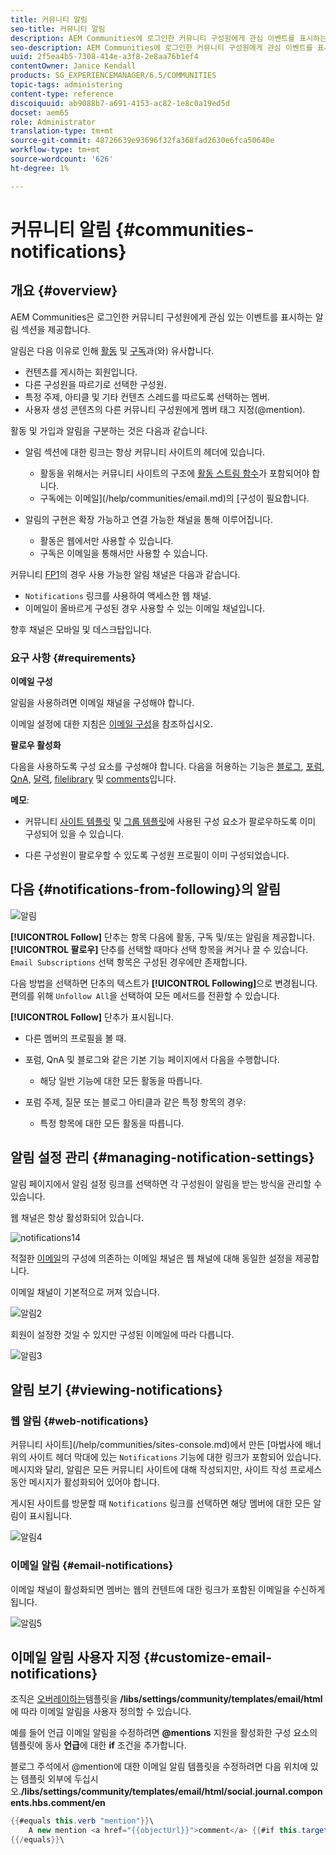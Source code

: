 ```yaml
---
title: 커뮤니티 알림
seo-title: 커뮤니티 알림
description: AEM Communities에 로그인한 커뮤니티 구성원에게 관심 이벤트를 표시하는 알림이 있습니다.
seo-description: AEM Communities에 로그인한 커뮤니티 구성원에게 관심 이벤트를 표시하는 알림이 있습니다.
uuid: 2f5ea4b5-7308-414e-a3f8-2e8aa76b1ef4
contentOwner: Janice Kendall
products: SG_EXPERIENCEMANAGER/6.5/COMMUNITIES
topic-tags: administering
content-type: reference
discoiquuid: ab9088b7-a691-4153-ac82-1e8c0a19ed5d
docset: aem65
role: Administrator
translation-type: tm+mt
source-git-commit: 48726639e93696f32fa368fad2630e6fca50640e
workflow-type: tm+mt
source-wordcount: '626'
ht-degree: 1%

---
```



# 커뮤니티 알림 {#communities-notifications}

## 개요 {#overview}

AEM Communities은 로그인한 커뮤니티 구성원에게 관심 있는 이벤트를 표시하는 알림 섹션을 제공합니다.

알림은 다음 이유로 인해 [활동](/help/communities/essentials-activities.md) 및 [구독](/help/communities/subscriptions.md)과(와) 유사합니다.

* 컨텐츠를 게시하는 회원입니다.
* 다른 구성원을 따르기로 선택한 구성원.
* 특정 주제, 아티클 및 기타 컨텐츠 스레드를 따르도록 선택하는 멤버.
* 사용자 생성 콘텐츠의 다른 커뮤니티 구성원에게 멤버 태그 지정(@mention).

활동 및 가입과 알림을 구분하는 것은 다음과 같습니다.

* 알림 섹션에 대한 링크는 항상 커뮤니티 사이트의 헤더에 있습니다.

   * 활동을 위해서는 커뮤니티 사이트의 구조에 [활동 스트림 함수](/help/communities/functions.md#activity-stream-function)가 포함되어야 합니다.
   * 구독에는 이메일](/help/communities/email.md)의 [구성이 필요합니다.

* 알림의 구현은 확장 가능하고 연결 가능한 채널을 통해 이루어집니다.

   * 활동은 웹에서만 사용할 수 있습니다.
   * 구독은 이메일을 통해서만 사용할 수 있습니다.

커뮤니티 [FP1](/help/communities/deploy-communities.md#latestfeaturepack)의 경우 사용 가능한 알림 채널은 다음과 같습니다.

* `Notifications` 링크를 사용하여 액세스한 웹 채널.
* 이메일이 올바르게 구성된 경우 사용할 수 있는 이메일 채널입니다.

향후 채널은 모바일 및 데스크탑입니다.

### 요구 사항 {#requirements}

**이메일 구성**

알림을 사용하려면 이메일 채널을 구성해야 합니다.

이메일 설정에 대한 지침은 [이메일 구성](/help/communities/analytics.md)을 참조하십시오.

**팔로우 활성화**

다음을 사용하도록 구성 요소를 구성해야 합니다. 다음을 허용하는 기능은 [블로그](/help/communities/blog-feature.md), [포럼](/help/communities/forum.md), [QnA](/help/communities/working-with-qna.md), [달력](/help/communities/calendar.md), [filelibrary](/help/communities/file-library.md) 및 [comments](/help/communities/comments.md)입니다.

**메모**:

* 커뮤니티 [사이트 템플릿](/help/communities/sites.md) 및 [그룹 템플릿](/help/communities/tools-groups.md)에 사용된 구성 요소가 팔로우하도록 이미 구성되어 있을 수 있습니다.

* 다른 구성원이 팔로우할 수 있도록 구성원 프로필이 이미 구성되었습니다.

## 다음 {#notifications-from-following}의 알림

![알림](assets/notifications.png)

**[!UICONTROL Follow]** 단추는 항목 다음에 활동, 구독 및/또는 알림을 제공합니다. **[!UICONTROL 팔로우]** 단추를 선택할 때마다 선택 항목을 켜거나 끌 수 있습니다. `Email Subscriptions` 선택 항목은 구성된 경우에만 존재합니다.

다음 방법을 선택하면 단추의 텍스트가 **[!UICONTROL Following]**&#x200B;으로 변경됩니다. 편의를 위해 `Unfollow All`을 선택하여 모든 메서드를 전환할 수 있습니다.

**[!UICONTROL Follow]** 단추가 표시됩니다.

* 다른 멤버의 프로필을 볼 때.
* 포럼, QnA 및 블로그와 같은 기본 기능 페이지에서 다음을 수행합니다.

   * 해당 일반 기능에 대한 모든 활동을 따릅니다.

* 포럼 주제, 질문 또는 블로그 아티클과 같은 특정 항목의 경우:

   * 특정 항목에 대한 모든 활동을 따릅니다.

## 알림 설정 관리 {#managing-notification-settings}

알림 페이지에서 알림 설정 링크를 선택하면 각 구성원이 알림을 받는 방식을 관리할 수 있습니다.

웹 채널은 항상 활성화되어 있습니다.

![notifications14](assets/notifications1.png)

적절한 [이메일](/help/communities/email.md)의 구성에 의존하는 이메일 채널은 웹 채널에 대해 동일한 설정을 제공합니다.

이메일 채널이 기본적으로 꺼져 있습니다.

![알림2](assets/notifications2.png)

회원이 설정한 것일 수 있지만 구성된 이메일에 따라 다릅니다.

![알림3](assets/notifications3.png)

## 알림 보기 {#viewing-notifications}

### 웹 알림 {#web-notifications}

커뮤니티 사이트](/help/communities/sites-console.md)에서 만든 [마법사에 배너 위의 사이트 헤더 막대에 있는 `Notifications` 기능에 대한 링크가 포함되어 있습니다. 메시지와 달리, 알림은 모든 커뮤니티 사이트에 대해 작성되지만, 사이트 작성 프로세스 동안 메시지가 활성화되어 있어야 합니다.

게시된 사이트를 방문할 때 `Notifications` 링크를 선택하면 해당 멤버에 대한 모든 알림이 표시됩니다.

![알림4](assets/notifications4.png)

### 이메일 알림 {#email-notifications}

이메일 채널이 활성화되면 멤버는 웹의 컨텐트에 대한 링크가 포함된 이메일을 수신하게 됩니다.

![알림5](assets/notifications5.png)

## 이메일 알림 사용자 지정 {#customize-email-notifications}

조직은 [오버레이하는](/help/communities/client-customize.md#overlays)템플릿을 **/libs/settings/community/templates/email/html**&#x200B;에 따라 이메일 알림을 사용자 정의할 수 있습니다.

예를 들어 언급 이메일 알림을 수정하려면 **@mentions** 지원을 활성화한 구성 요소의 템플릿에 동사 **언급**&#x200B;에 대한 **if** 조건을 추가합니다.

블로그 주석에서 @mention에 대한 이메일 알림 템플릿을 수정하려면 다음 위치에 있는 템플릿 외부에 두십시오.**/libs/settings/community/templates/email/html/social.journal.components.hbs.comment/en**

```java
{{#equals this.verb "mention"}}\
    A new mention <a href="{{objectUrl}}">comment</a> {{#if this.target.properties.[jcr:title]}}to the article "{{{target.displayName}}}" {{/if}}was added by {{{user.name}}} on {{dateUtil this.published format="EEE, d MMM yyyy HH:mm:ss z"}}.\n \
{{/equals}}\
```

